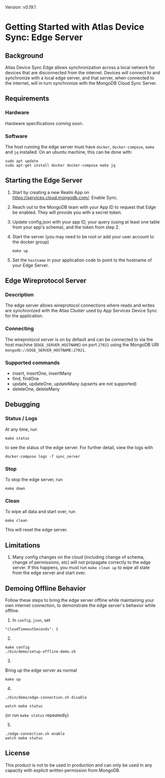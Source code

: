 Version: v0.19.1
# Getting Started with Atlas Device Sync: Edge Server

## Background

Atlas Device Sync Edge allows synchronization across a local network for devices that are disconnected from the internet. Devices will
connect to and synchronize with a local edge server, and that server, when connected to the internet, will in turn 
synchronize with the MongoDB Cloud Sync Server.

## Requirements

### Hardware
Hardware specifications coming soon.

### Software
The host running the edge server must have `docker`, `docker-compose`, `make` and `jq` installed. On an ubuntu machine, this can be done with:

```
sudo apt update
sudo apt-get install docker docker-compose make jq
```

## Starting the Edge Server

1. Start by creating a new Realm App on https://services.cloud.mongodb.com/. Enable Sync.

2. Reach out to the MongoDB team with your App ID to request that Edge be enabled. They will provide you with a secret token.

3. Update config.json with your app ID, your query (using at least one table from your app's schema), and the token from step 2.

4. Start the server (you may need to be root or add your user account to the docker group)
    ```
    make up
    ```

5. Set the `hostname` in your application code to point to the hostname of your Edge Server.

## Edge Wireprotocol Server

### Description
The edge server allows wireprotocol connections where reads and writes are synchronized with the Atlas Cluster used by App Services Device Sync for the application.

### Connecting
The wireprotocol server is on by default and can be connected to via the host machine (`EDGE_SERVER_HOSTNAME`) on port `27021` using the MongoDB URI `mongodb://EDGE_SERVER_HOSTNAME:27021`.

### Supported commands
- insert, insertOne, insertMany
- find, findOne
- update, updateOne, updateMany (upserts are not supported)
- deleteOne, deleteMany

## Debugging

### Status / Logs

At any time, run 
```
make status
```
to see the status of the edge server. For further detail, view the logs with
```
docker-compose logs -f sync_server
```

### Stop

To stop the edge server, run 
```
make down
```

### Clean

To wipe all data and start over, run 
```
make clean
```
This will reset the edge server.

## Limitations

1. Many config changes on the cloud (including change of schema, change of permissions, etc) will not propagate correctly
to the edge server. If this happens, you must run `make clean up` to wipe all state from the edge server and start over.

## Demoing Offline Behavior

Follow these steps to bring the edge server offline while maintaining your own internet connection, to demonstrate the edge server's
behavior while offline.

1. In `config.json`, set
```
"cloudTimeoutSeconds": 1
```

2.
```
make config
./bin/demo/setup-offline-demo.sh
```

3.
Bring up the edge server as normal
```
make up
```

4.
```
./bin/demo/edge-connection.sh disable
```

```
watch make status
```

(or run `make status` repeatedly)

5.
```
./edge-connection.sh enable
watch make status
```

## License

This product is not to be used in production and can only be used in any capacity with explicit written permission from MongoDB.

